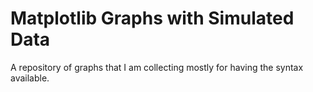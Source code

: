 # Matplotlib Graphs with Simulated Data

A repository of graphs that I am collecting mostly for having the syntax available.